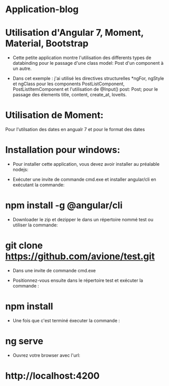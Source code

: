 # Application-blog

# Utilisation d'Angular 7, Moment, Material, Bootstrap 

* Cette petite application montre l'utilisation des differents types de databinding pour le passage d'une class model: Post d'un component à un autre.

* Dans cet exemple : j'ai utilisé les directives structurelles *ngFor, ngStyle et ngClass  pour les components  PostListComponent,  PostListItemComponent et l'utilisation de @Input()  post: Post; pour le passage des élements title, content, create_at, loveits.

# Utilisation de Moment:
Pour l'utilsation des dates en angualr 7 et pour le format des dates

# Installation pour windows:

* Pour installer cette application, vous devez avoir installer au préalable nodejs:

- Exécuter une invite de commande cmd.exe et installer angular/cli en exécutant la commande:
#		npm install -g @angular/cli

- Downloader le zip et dezipper le dans un répertoire nommé test ou utiliser la commande: 
#		git clone https://github.com/avione/test.git 
- Dans une invite de commande cmd.exe 

- Positionnez-vous ensuite dans le répertoire test et exécuter la commande : 
#		npm install
- Une fois que c'est terminé éxecuter la commande : 
#		ng serve
- Ouvrez votre browser avec l'url:
#		http://localhost:4200
